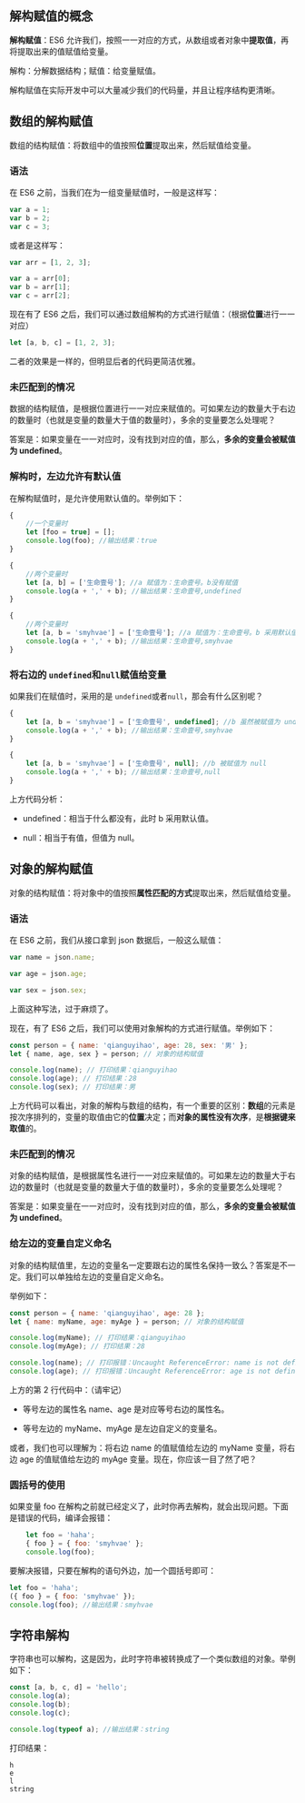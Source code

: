 ## 解构赋值的概念

**解构赋值**：ES6 允许我们，按照一一对应的方式，从数组或者对象中**提取值**，再将提取出来的值赋值给变量。

解构：分解数据结构；赋值：给变量赋值。

解构赋值在实际开发中可以大量减少我们的代码量，并且让程序结构更清晰。

## 数组的解构赋值

数组的结构赋值：将数组中的值按照**位置**提取出来，然后赋值给变量。

### 语法

在 ES6 之前，当我们在为一组变量赋值时，一般是这样写：

```javascript
var a = 1;
var b = 2;
var c = 3;
```

或者是这样写：

```js
var arr = [1, 2, 3];

var a = arr[0];
var b = arr[1];
var c = arr[2];
```

现在有了 ES6 之后，我们可以通过数组解构的方式进行赋值：（根据**位置**进行一一对应）

```javascript
let [a, b, c] = [1, 2, 3];
```

二者的效果是一样的，但明显后者的代码更简洁优雅。

### 未匹配到的情况

数据的结构赋值，是根据位置进行一一对应来赋值的。可如果左边的数量大于右边的数量时（也就是变量的数量大于值的数量时），多余的变量要怎么处理呢？

答案是：如果变量在一一对应时，没有找到对应的值，那么，**多余的变量会被赋值为 undefined**。

### 解构时，左边允许有默认值

在解构赋值时，是允许使用默认值的。举例如下：

```javascript
{
    //一个变量时
    let [foo = true] = [];
    console.log(foo); //输出结果：true
}

{
    //两个变量时
    let [a, b] = ['生命壹号']; //a 赋值为：生命壹号。b没有赋值
    console.log(a + ',' + b); //输出结果：生命壹号,undefined
}

{
    //两个变量时
    let [a, b = 'smyhvae'] = ['生命壹号']; //a 赋值为：生命壹号。b 采用默认值 smyhvae
    console.log(a + ',' + b); //输出结果：生命壹号,smyhvae
}
```

### 将右边的 `undefined`和`null`赋值给变量

如果我们在赋值时，采用的是 `undefined`或者`null`，那会有什么区别呢？

```javascript
{
    let [a, b = 'smyhvae'] = ['生命壹号', undefined]; //b 虽然被赋值为 undefined，但是 b 会采用默认值
    console.log(a + ',' + b); //输出结果：生命壹号,smyhvae
}

{
    let [a, b = 'smyhvae'] = ['生命壹号', null]; //b 被赋值为 null
    console.log(a + ',' + b); //输出结果：生命壹号,null
}
```

上方代码分析：

-   undefined：相当于什么都没有，此时 b 采用默认值。

-   null：相当于有值，但值为 null。

## 对象的解构赋值

对象的结构赋值：将对象中的值按照**属性匹配的方式**提取出来，然后赋值给变量。

### 语法

在 ES6 之前，我们从接口拿到 json 数据后，一般这么赋值：

```javascript
var name = json.name;

var age = json.age;

var sex = json.sex;
```

上面这种写法，过于麻烦了。

现在，有了 ES6 之后，我们可以使用对象解构的方式进行赋值。举例如下：

```js
const person = { name: 'qianguyihao', age: 28, sex: '男' };
let { name, age, sex } = person; // 对象的结构赋值

console.log(name); // 打印结果：qianguyihao
console.log(age); // 打印结果：28
console.log(sex); // 打印结果：男
```

上方代码可以看出，对象的解构与数组的结构，有一个重要的区别：**数组**的元素是按次序排列的，变量的取值由它的**位置**决定；而**对象的属性没有次序**，是**根据键来取值**的。


### 未匹配到的情况

对象的结构赋值，是根据属性名进行一一对应来赋值的。可如果左边的数量大于右边的数量时（也就是变量的数量大于值的数量时），多余的变量要怎么处理呢？

答案是：如果变量在一一对应时，没有找到对应的值，那么，**多余的变量会被赋值为 undefined**。


### 给左边的变量自定义命名

对象的结构赋值里，左边的变量名一定要跟右边的属性名保持一致么？答案是不一定。我们可以单独给左边的变量自定义命名。

举例如下：

```js
const person = { name: 'qianguyihao', age: 28 };
let { name: myName, age: myAge } = person; // 对象的结构赋值

console.log(myName); // 打印结果：qianguyihao
console.log(myAge); // 打印结果：28

console.log(name); // 打印报错：Uncaught ReferenceError: name is not defined
console.log(age); // 打印报错：Uncaught ReferenceError: age is not defined
```

上方的第 2 行代码中：（请牢记）

-   等号左边的属性名 name、age 是对应等号右边的属性名。

-   等号左边的 myName、myAge 是左边自定义的变量名。

或者，我们也可以理解为：将右边 name 的值赋值给左边的 myName 变量，将右边 age 的值赋值给左边的 myAge 变量。现在，你应该一目了然了吧？



### 圆括号的使用

如果变量 foo 在解构之前就已经定义了，此时你再去解构，就会出现问题。下面是错误的代码，编译会报错：

```javascript
	let foo = 'haha';
	{ foo } = { foo: 'smyhvae' };
	console.log(foo);

```

要解决报错，只要在解构的语句外边，加一个圆括号即可：

```javascript
let foo = 'haha';
({ foo } = { foo: 'smyhvae' });
console.log(foo); //输出结果：smyhvae
```

## 字符串解构

字符串也可以解构，这是因为，此时字符串被转换成了一个类似数组的对象。举例如下：

```javascript
const [a, b, c, d] = 'hello';
console.log(a);
console.log(b);
console.log(c);

console.log(typeof a); //输出结果：string
```

打印结果：

```
h
e
l
string
```

